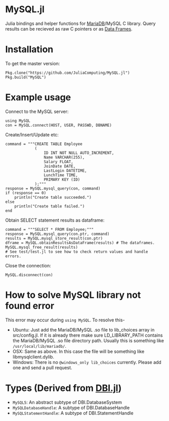 MySQL.jl
======

Julia bindings and helper functions for [MariaDB](https://mariadb.org/)/MySQL C library. 
Query results can be recieved as raw C pointers or as [Data Frames](https://github.com/JuliaStats/DataFrames.jl).

# Installation

To get the master version:
```
Pkg.clone("https://github.com/JuliaComputing/MySQL.jl")
Pkg.build("MySQL")
```

# Example usage

Connect to the MySQL server:
```
using MySQL
con = MySQL.connect(HOST, USER, PASSWD, DBNAME)
```

Create/Insert/Update etc:
```
command = """CREATE TABLE Employee
             (
                 ID INT NOT NULL AUTO_INCREMENT,
                 Name VARCHAR(255),
                 Salary FLOAT,
                 JoinDate DATE,
                 LastLogin DATETIME,
                 LunchTime TIME,
                 PRIMARY KEY (ID)
             );"""
response = MySQL.mysql_query(con, command)
if (response == 0)
    println("Create table succeeded.")
else
    println("Create table failed.")
end
```

Obtain SELECT statement results as dataframe:
```
command = """SELECT * FROM Employee;"""
response = MySQL.mysql_query(con.ptr, command)
results = MySQL.mysql_store_result(con.ptr)
dframe = MySQL.obtainResultsAsDataFrame(results) # The dataframes.
MySQL.mysql_free_result(results)
# See test/test.jl to see how to check return values and handle errors.
```

Close the connection:
```
MySQL.disconnect(con)
```

# How to solve MySQL library not found error

This error may occur during `using MySQL`. To resolve this-
* Ubuntu: Just add the MariaDB/MySQL .so file to lib_choices array in src/config.jl. If it is already there 
make sure LD_LIBRARY_PATH contains the MariaDB/MySQL .so file directory path. Usually this is something like 
`/usr/local/lib/mariadb/`.
* OSX: Same as above. In this case the file will be something like libmysqlclient.dylib.
* Windows: There is no `@windows_only lib_choices` currently. Please add one and send a pull request.

# Types (Derived from [DBI.jl](https://github.com/JuliaDB/DBI.jl))

* `MySQL5`: An abstract subtype of DBI.DatabaseSystem
* `MySQLDatabaseHandle`: A subtype of DBI.DatabaseHandle
* `MySQLStatementHandle`: A subtype of DBI.StatementHandle
